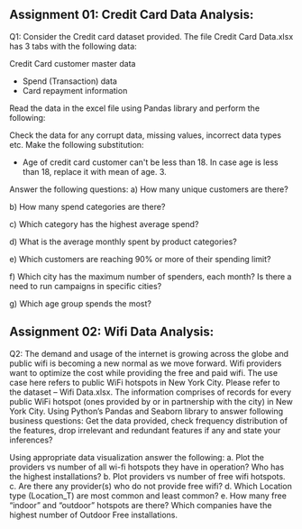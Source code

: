 ## Assignment 01: Credit Card Data Analysis:
Q1: Consider the Credit card dataset provided. The file Credit Card Data.xlsx has 3 tabs with the following data:

Credit Card customer master data
- Spend (Transaction) data
- Card repayment information

Read the data in the excel file using Pandas library and perform the following:

Check the data for any corrupt data, missing values, incorrect data types etc.
Make the following substitution:
- Age of credit card customer can't be less than 18. In case age is less than 18, replace it with mean of age. 3. 

Answer the following questions:
a) How many unique customers are there? 

b) How many spend categories are there? 

c) Which category has the highest average spend?

d) What is the average monthly spent by product categories?

e) Which customers are reaching 90% or more of their spending limit?

f) Which city has the maximum number of spenders, each month? Is there a need to run campaigns in specific cities?

g) Which age group spends the most?

##

## Assignment 02: Wifi Data Analysis:

Q2: The demand and usage of the internet is growing across the globe and public wifi is becoming a new normal as we move forward. 
Wifi providers want to optimize the cost while providing the free and paid wifi.
The use case here refers to public WiFi hotspots in New York City. Please refer to the dataset – Wifi Data.xlsx. 
The information comprises of records for every public WiFi hotspot (ones provided by or in partnership with the city) in New York City.
Using Python’s Pandas and Seaborn library to answer following business questions:
Get the data provided, check frequency distribution of the features, drop irrelevant and redundant features if any and state your inferences?

Using appropriate data visualization answer the following:
a. Plot the providers vs number of all wi-fi hotspots they have in operation? Who has the highest installations?
b. Plot providers vs number of free wifi hotspots.
c. Are there any provider(s) who do not provide free wifi?
d. Which Location type (Location_T) are most common and least common?
e. How many free “indoor” and “outdoor” hotspots are there? Which companies have the highest number of Outdoor Free installations.
